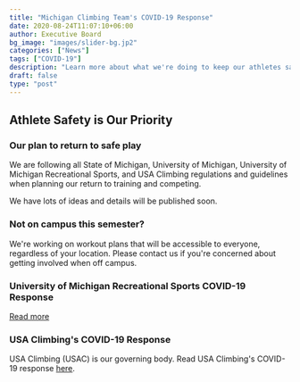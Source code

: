 ```yaml
---
title: "Michigan Climbing Team's COVID-19 Response"
date: 2020-08-24T11:07:10+06:00
author: Executive Board
bg_image: "images/slider-bg.jp2"
categories: ["News"]
tags: ["COVID-19"]
description: "Learn more about what we're doing to keep our athletes safe."
draft: false
type: "post"
---
```


## Athlete Safety is Our Priority

### Our plan to return to safe play

We are following all State of Michigan, University of Michigan, University of Michigan Recreational Sports, and USA Climbing regulations and guidelines when planning our return to training and competing.

We have lots of ideas and details will be published soon.

### Not on campus this semester?

We're working on workout plans that will be accessible to everyone, regardless of your location. Please contact us if you're concerned about getting involved when off campus.

### University of Michigan Recreational Sports COVID-19 Response

<a href="https://recsports.umich.edu/covid-19-updates/">Read more</a>

### USA Climbing's COVID-19 Response

USA Climbing (USAC) is our governing body. Read USA Climbing's COVID-19 response <a href="http://www.usaclimbing.org/Media/USA_Climbing_News/USA_Climbing_Announces_Additional_Event_Cancellations.htm">here</a>.

